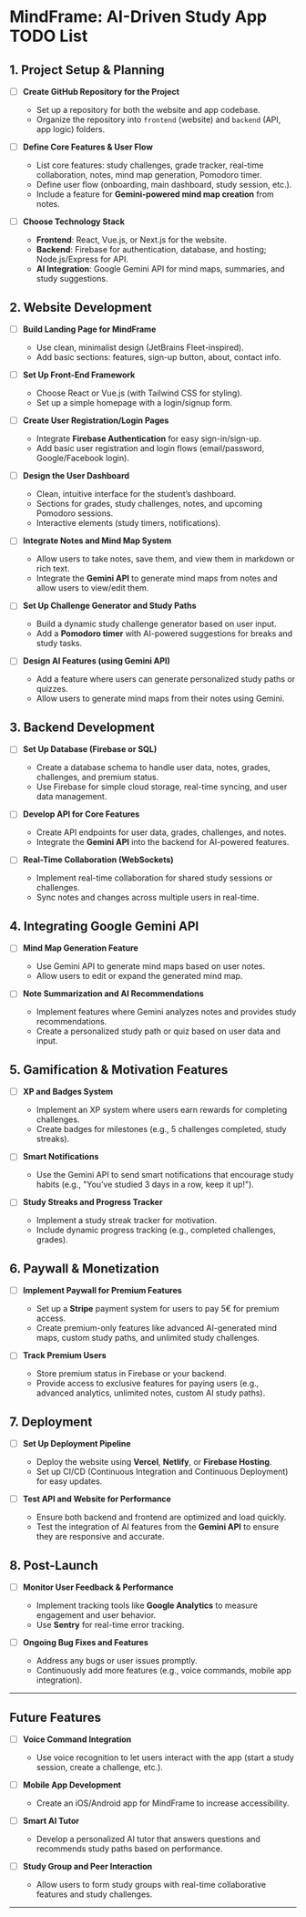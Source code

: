 # MindFrame: AI-Driven Study App TODO List

## 1. **Project Setup & Planning**
- [ ] **Create GitHub Repository for the Project**  
  - Set up a repository for both the website and app codebase.
  - Organize the repository into `frontend` (website) and `backend` (API, app logic) folders.

- [ ] **Define Core Features & User Flow**  
  - List core features: study challenges, grade tracker, real-time collaboration, notes, mind map generation, Pomodoro timer.
  - Define user flow (onboarding, main dashboard, study session, etc.).
  - Include a feature for **Gemini-powered mind map creation** from notes.

- [ ] **Choose Technology Stack**  
  - **Frontend**: React, Vue.js, or Next.js for the website.
  - **Backend**: Firebase for authentication, database, and hosting; Node.js/Express for API.
  - **AI Integration**: Google Gemini API for mind maps, summaries, and study suggestions.

## 2. **Website Development**
- [ ] **Build Landing Page for MindFrame**  
  - Use clean, minimalist design (JetBrains Fleet-inspired).
  - Add basic sections: features, sign-up button, about, contact info.
  
- [ ] **Set Up Front-End Framework**  
  - Choose React or Vue.js (with Tailwind CSS for styling).
  - Set up a simple homepage with a login/signup form.

- [ ] **Create User Registration/Login Pages**  
  - Integrate **Firebase Authentication** for easy sign-in/sign-up.
  - Add basic user registration and login flows (email/password, Google/Facebook login).

- [ ] **Design the User Dashboard**  
  - Clean, intuitive interface for the student’s dashboard.
  - Sections for grades, study challenges, notes, and upcoming Pomodoro sessions.
  - Interactive elements (study timers, notifications).

- [ ] **Integrate Notes and Mind Map System**  
  - Allow users to take notes, save them, and view them in markdown or rich text.
  - Integrate the **Gemini API** to generate mind maps from notes and allow users to view/edit them.
  
- [ ] **Set Up Challenge Generator and Study Paths**  
  - Build a dynamic study challenge generator based on user input.
  - Add a **Pomodoro timer** with AI-powered suggestions for breaks and study tasks.

- [ ] **Design AI Features (using Gemini API)**  
  - Add a feature where users can generate personalized study paths or quizzes.
  - Allow users to generate mind maps from their notes using Gemini.
  
## 3. **Backend Development**
- [ ] **Set Up Database (Firebase or SQL)**  
  - Create a database schema to handle user data, notes, grades, challenges, and premium status.
  - Use Firebase for simple cloud storage, real-time syncing, and user data management.

- [ ] **Develop API for Core Features**  
  - Create API endpoints for user data, grades, challenges, and notes.
  - Integrate the **Gemini API** into the backend for AI-powered features.

- [ ] **Real-Time Collaboration (WebSockets)**  
  - Implement real-time collaboration for shared study sessions or challenges.
  - Sync notes and changes across multiple users in real-time.

## 4. **Integrating Google Gemini API**
- [ ] **Mind Map Generation Feature**  
  - Use Gemini API to generate mind maps based on user notes.
  - Allow users to edit or expand the generated mind map.

- [ ] **Note Summarization and AI Recommendations**  
  - Implement features where Gemini analyzes notes and provides study recommendations.
  - Create a personalized study path or quiz based on user data and input.

## 5. **Gamification & Motivation Features**
- [ ] **XP and Badges System**  
  - Implement an XP system where users earn rewards for completing challenges.
  - Create badges for milestones (e.g., 5 challenges completed, study streaks).
  
- [ ] **Smart Notifications**  
  - Use the Gemini API to send smart notifications that encourage study habits (e.g., "You’ve studied 3 days in a row, keep it up!").

- [ ] **Study Streaks and Progress Tracker**  
  - Implement a study streak tracker for motivation.
  - Include dynamic progress tracking (e.g., completed challenges, grades).

## 6. **Paywall & Monetization**
- [ ] **Implement Paywall for Premium Features**  
  - Set up a **Stripe** payment system for users to pay 5€ for premium access.
  - Create premium-only features like advanced AI-generated mind maps, custom study paths, and unlimited study challenges.

- [ ] **Track Premium Users**  
  - Store premium status in Firebase or your backend.
  - Provide access to exclusive features for paying users (e.g., advanced analytics, unlimited notes, custom AI study paths).

## 7. **Deployment**
- [ ] **Set Up Deployment Pipeline**  
  - Deploy the website using **Vercel**, **Netlify**, or **Firebase Hosting**.
  - Set up CI/CD (Continuous Integration and Continuous Deployment) for easy updates.

- [ ] **Test API and Website for Performance**  
  - Ensure both backend and frontend are optimized and load quickly.
  - Test the integration of AI features from the **Gemini API** to ensure they are responsive and accurate.

## 8. **Post-Launch**
- [ ] **Monitor User Feedback & Performance**  
  - Implement tracking tools like **Google Analytics** to measure engagement and user behavior.
  - Use **Sentry** for real-time error tracking.
  
- [ ] **Ongoing Bug Fixes and Features**  
  - Address any bugs or user issues promptly.
  - Continuously add more features (e.g., voice commands, mobile app integration).

---

## Future Features
- [ ] **Voice Command Integration**  
  - Use voice recognition to let users interact with the app (start a study session, create a challenge, etc.).

- [ ] **Mobile App Development**  
  - Create an iOS/Android app for MindFrame to increase accessibility.

- [ ] **Smart AI Tutor**  
  - Develop a personalized AI tutor that answers questions and recommends study paths based on performance.

- [ ] **Study Group and Peer Interaction**  
  - Allow users to form study groups with real-time collaborative features and study challenges.

---

